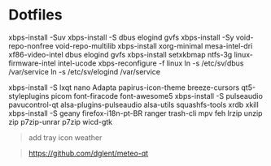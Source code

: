 # Dotfiles
xbps-install -Suv
xbps-install -S dbus elogind gvfs 
xbps-install -Sy void-repo-nonfree void-repo-multilib
xbps-install xorg-minimal mesa-intel-dri xf86-video-intel dbus elogind gvfs 
xbps-install setxkbmap ntfs-3g linux-firmware-intel  intel-ucode
xbps-reconfigure -f linux
ln -s /etc/sv/dbus /var/service
ln -s /etc/sv/elogind /var/service

xbps-install -S lxqt nano Adapta papirus-icon-theme breeze-cursors qt5-styleplugins picom font-firacode font-awesome5
xbps-install -S pulseaudio pavucontrol-qt alsa-plugins-pulseaudio alsa-utils squashfs-tools xrdb xkill
xbps-install -S geany firefox-i18n-pt-BR ranger trash-cli mpv feh lrzip unzip zip p7zip-unrar p7zip wicd-gtk

> add tray icon weather

> https://github.com/dglent/meteo-qt
